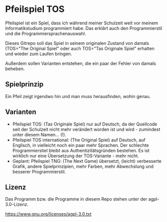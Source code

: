 # Pfeilspiel TOS

Pfeilspiel ist ein Spiel, dass ich während meiner Schulzeit weit vor meinem Informatikstudium programmiert habe. 
Das erklärt auch den Programmierstil und die Programmiersprachenauswahl.

Dieses Gitrepo soll das Spiel in seinem originalen Zustand von damals (TOS="The Original Spiel" oder auch TOS="Tas Originale Spiel" erhalten und wieder zum Laufen bringen.

Außerdem sollen Varianten entstehen, die ein paar der Fehler von damals beheben.


## Spielprinzip

Ein Pfeil zeigt irgendwo hin und man muss herausfinden, wohin genau.

## Varianten

 - Pfeilspiel TOS: (Tas Originale Spiel) nur auf Deutsch, da der Quellcode seit der Schulzeit nicht mehr verändert worden ist und wird - zumindest unter diesem Namen... (!).
 - Pfeilspiel TOS international: (The Original Spiel) auf Deutsch, auf Englisch, in vielleicht noch ein paar mehr Sprachen. Der schlechte Programmierstiel bleibt aus Authentizitätsgründen bestehen. Es ist wirklich nur eine Übersetzung der TOS-Variante - mehr nicht.
 - Geplant: Pfeilspiel TNG: (The Next Game) übersetzt, (leicht) verbesserte Grafik, andere Spielprinzipien, mehr Farben, mehr Abwechslung und besserer Programmierstil.
 
## Lizenz

Das Programm bzw. die Programme in diesem Repo stehen unter der agpl-3.0-Lizenz. 

https://www.gnu.org/licenses/agpl-3.0.txt

